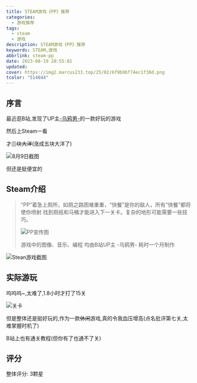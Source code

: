 ```yaml
---
title: STEAM游戏《PP》推荐
categories:
  - 游戏推荐
tags:
  - steam
  - 游戏
description: STEAM游戏《PP》推荐
keywords: STEAM,游戏
abbrlink: steam-pp
date: 2023-08-19 20:55:01
updated: 
cover: https://img2.marcus233.top/25/02/6f9b9bf74ec1f38d.png
tcolor: "514844"
---
```


## 序言

最近逛B站,发现了UP主[-乌鸦男-](https://space.bilibili.com/38899675?spm_id_from=333.337.search-card.all.click)的一款好玩的游戏

<!-- more -->

然后上Steam一看

才~~三块大洋~~(涨成五块大洋了)

![8月9日截图](https://img01.anheyu.com/useruploads/8/2023/08/19/64e0c132cde50.png)

但还是挺便宜的

## Steam介绍

>“PP”着急上厕所，如厕之路困难重重，“快餐”是你的敌人，所有“快餐”都将使你喷射
>找到厕纸和马桶才能进入下一关卡。复杂的地形可能需要一些技巧。
>
>![PP宣传图](https://img01.anheyu.com/useruploads/8/2023/08/19/64e0c18c94a4b.png)
>
>游戏中的图像、音乐、编程
>均由B站UP主 -乌鸦男- 耗时一个月制作

![Stean游戏截图](https://img01.anheyu.com/useruploads/8/2023/08/19/64e0c26fec403.png)

## 实际游玩

呜呜呜~,太难了,1.8小时才打了15关

![关卡](https://img01.anheyu.com/useruploads/8/2023/08/19/64e0c32766265.png)

但是整体还是挺好玩的,作为一款~~休闲~~游戏,真的令我血压增高(点名批评第七关,太难掌握时机了)

B站上也有通关教程(但你有了也通不了关)

## 评分

整体评分: 3颗星

